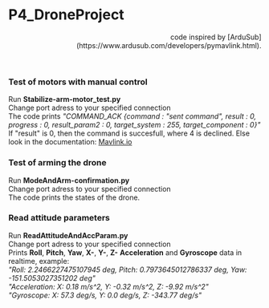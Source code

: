 # P4_DroneProject

<p align="right"> code inspired by [ArduSub](https://www.ardusub.com/developers/pymavlink.html). </p> <br>

### Test of motors with manual control
Run **Stabilize-arm-motor_test.py**<br>
Change port adress to your specified connection<br>
The code prints *"COMMAND_ACK {command : "sent command", result : 0, progress : 0, result_param2 : 0, target_system : 255, target_component : 0}"*<br>
If "result" is 0, then the command is succesfull, where 4 is declined. Else look in the documentation: [Mavlink.io](https://mavlink.io/en/services/command.html)<br>

### Test of arming the drone
Run **ModeAndArm-confirmation.py**<br>
Change port adress to your specified connection<br>
The code prints the states of the drone.<br>

### Read attitude parameters
Run **ReadAttitudeAndAccParam.py**<br>
Change port adress to your specified connection<br>
Prints **Roll**, **Pitch**, **Yaw**, **X-**, **Y-**, **Z-** **Acceleration** and **Gyroscope** data in realtime, example:<br>
*"Roll: 2.2466227475107945 deg, Pitch: 0.7973645012786337 deg, Yaw: -151.5053027351202 deg"* <br>
*"Acceleration: X: 0.18 m/s^2, Y: -0.32 m/s^2, Z: -9.92 m/s^2"* <br>
*"Gyroscope: X: 57.3 deg/s, Y: 0.0 deg/s, Z: -343.77 deg/s"* <br>
